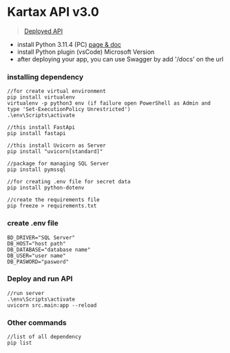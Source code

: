 # Kartax API v3.0

> [Deployed API](https://kartax-api-py.vercel.app/docs)

* install Python 3.11.4 (PC) [page & doc](https://www.python.org/)
* install Python plugin (vsCode) Microsoft Version
* after deploying your app, you can use Swagger by add '/docs' on the url

### installing dependency 
```
//for create virtual environment
pip install virtualenv
virtualenv -p python3 env (if failure open PowerShell as Admin and type 'Set-ExecutionPolicy Unrestricted')
.\env\Scripts\activate

//this install FastApi
pip install fastapi

//this install Uvicorn as Server
pip install "uvicorn[standard]"

//package for managing SQL Server
pip install pymssql

//for creating .env file for secret data
pip install python-dotenv 

//create the requirements file
pip freeze > requirements.txt 
```

### create .env file
```
BD_DRIVER="SQL Server"
DB_HOST="host path"
DB_DATABASE="database name"
DB_USER="user name"
DB_PASWORD="pasword"
```

### Deploy and run API
```
//run server
.\env\Scripts\activate
uvicorn src.main:app --reload
```

### Other commands
```
//list of all dependency
pip list 
```
